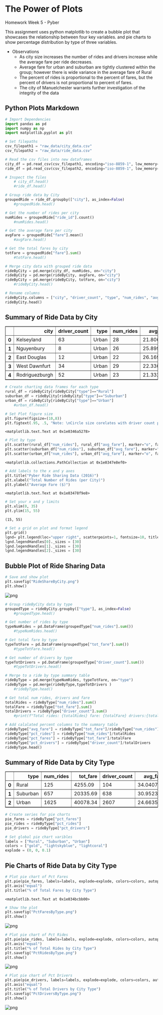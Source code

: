 # The Power of Plots
Homework Week 5 - Pyber

This assignment uses python matplotlib to create a bubble plot that showcases the relationship between four key variables. and pie charts to show percentage distribution by type of three variables.

* Observations
    * As city size increases the number of rides and drivers increase while the average fare per ride decreases.
    * Average fare for urban and suburban are tightly clustered within the group; however there is wide variance in the average fare of Rural
    * The percent of rides is proportional to the percent of fares, but the percent of drivers is not proportional to percent of fares.
    * The city of Manuelchester warrants further investigation of the integrity of the data


## Python Plots Markdown

```python
# Import Dependencies
import pandas as pd
import numpy as np
import matplotlib.pyplot as plt
```


```python
# Set filepaths
csv_filepath1 = "raw_data/city_data.csv"
csv_filepath2 = "raw_data/ride_data.csv"
```


```python
# Read the csv files into new dataframes
city_df = pd.read_csv(csv_filepath1, encoding="iso-8859-1", low_memory=False)
ride_df = pd.read_csv(csv_filepath2, encoding="iso-8859-1", low_memory=False)
```


```python
# Inspect the files
    # city_df.head()
    #ride_df.head()
```


```python
# Group ride data by City
groupedRide = ride_df.groupby(["city"], as_index=False)
    #groupedRide.head()
```


```python
# Get the number of rides per city
numRides = groupedRide["ride_id"].count()
    #numRides.head()
```


```python
# Get the average fare per city
avgFare = groupedRide["fare"].mean()
    #avgFare.head()
```


```python
# Get the total fares by city
totFare = groupedRide["fare"].sum()
    #totFare.head()
```


```python
# Merge city data with grouped ride data
rideByCity = pd.merge(city_df, numRides, on="city")
rideByCity = pd.merge(rideByCity, avgFare, on="city")
rideByCity = pd.merge(rideByCity, totFare, on="city")
    #rideByCity.head()
```


```python
# Rename columns
rideByCity.columns = ["city", "driver_count", "type", "num_rides", "avg_fare", "tot_fare"]
rideByCity.head()
```



## Summary of Ride Data by City
<div>

<table border="1" class="dataframe">
  <thead>
    <tr style="text-align: right;">
      <th></th>
      <th>city</th>
      <th>driver_count</th>
      <th>type</th>
      <th>num_rides</th>
      <th>avg_fare</th>
      <th>tot_fare</th>
    </tr>
  </thead>
  <tbody>
    <tr>
      <th>0</th>
      <td>Kelseyland</td>
      <td>63</td>
      <td>Urban</td>
      <td>28</td>
      <td>21.806429</td>
      <td>610.58</td>
    </tr>
    <tr>
      <th>1</th>
      <td>Nguyenbury</td>
      <td>8</td>
      <td>Urban</td>
      <td>26</td>
      <td>25.899615</td>
      <td>673.39</td>
    </tr>
    <tr>
      <th>2</th>
      <td>East Douglas</td>
      <td>12</td>
      <td>Urban</td>
      <td>22</td>
      <td>26.169091</td>
      <td>575.72</td>
    </tr>
    <tr>
      <th>3</th>
      <td>West Dawnfurt</td>
      <td>34</td>
      <td>Urban</td>
      <td>29</td>
      <td>22.330345</td>
      <td>647.58</td>
    </tr>
    <tr>
      <th>4</th>
      <td>Rodriguezburgh</td>
      <td>52</td>
      <td>Urban</td>
      <td>23</td>
      <td>21.332609</td>
      <td>490.65</td>
    </tr>
  </tbody>
</table>
</div>




```python
# Create charting data frames for each type
rural_df = rideByCity[rideByCity["type"]=="Rural"]
suburban_df = rideByCity[rideByCity["type"]=="Suburban"]
urban_df = rideByCity[rideByCity["type"]=="Urban"]
    #urban_df.head()
```


```python
# Set Plot figure size
plt.figure(figsize=(10,8))
plt.figtext(.95, .5, "Note: \nCircle size corelates with driver count per city")
```




    <matplotlib.text.Text at 0x1e0346a5278>




```python
# Plot by type
plt.scatter(rural_df["num_rides"], rural_df["avg_fare"], marker="o", facecolors="gold", edgecolors="black", label="Rural", s=rural_df["driver_count"]*10, alpha=0.75)
plt.scatter(suburban_df["num_rides"], suburban_df["avg_fare"], marker="o", facecolors="lightskyblue", edgecolors="black", label="Suburban", s=suburban_df["driver_count"]*10, alpha=0.75)
plt.scatter(urban_df["num_rides"], urban_df["avg_fare"], marker="o", facecolors="lightcoral", edgecolors="black", label="Urban", s=urban_df["driver_count"]*10, alpha=0.75)
```




    <matplotlib.collections.PathCollection at 0x1e0347e8ef0>




```python
# Add labels to the x and y axes
plt.title("Pyber Ride Sharing Data (2016)")
plt.xlabel("Total Number of Rides (per City)")
plt.ylabel("Average Fare ($)")
```




    <matplotlib.text.Text at 0x1e03478f9e8>




```python
# Set your x and y limits
plt.xlim(0, 35)
plt.ylim(15, 55)
```




    (15, 55)




```python
# Set a grid on plot and format legend
plt.grid()
lgnd= plt.legend(loc="upper right", scatterpoints=1, fontsize=10, title="City Types")
lgnd.legendHandles[0]._sizes = [30]
lgnd.legendHandles[1]._sizes = [30]
lgnd.legendHandles[2]._sizes = [30]
```

## Bubble Plot of Ride Sharing Data
```python
# Save and show plot
plt.savefig("RideShareByCity.png")
plt.show()
```


![png](output_16_0.png)



```python
# Group rideByCity data by type
groupedType = rideByCity.groupby(["type"], as_index=False)
    #groupedType.head()
```


```python
# Get number of rides by type
typeNumRides = pd.DataFrame(groupedType["num_rides"].sum())
    #typeNumRides.head()
```


```python
# Get total fare by type
typeTotFare = pd.DataFrame(groupedType["tot_fare"].sum())
    #typeTotFare.head()
```


```python
# Get number of drivers by type
typeTotDrivers = pd.DataFrame(groupedType["driver_count"].sum())
    #typeTotDrivers.head()
```


```python
# Merge to a ride by type summary table
rideByType = pd.merge(typeNumRides, typeTotFare, on="type")
rideByType = pd.merge(rideByType,typeTotDrivers )
    #rideByType.head()
```


```python
# Get total num rides, drivers and fare
totalRides = rideByType["num_rides"].sum()
totalFare = rideByType["tot_fare"].sum()
totalDrivers = rideByType["driver_count"].sum()
    #print(f"Total rides: {totalRides} fare: {totalFare} drivers:{totalDrivers}")
```


```python
# Add calalated percent columns to the summary table
rideByType["avg_fare"] = rideByType["tot_fare"]/rideByType["num_rides"]
rideByType["pct_rides"] = rideByType["num_rides"]/totalRides
rideByType["pct_fares"] = rideByType["tot_fare"]/totalFare
rideByType["pct_drivers"] = rideByType["driver_count"]/totalDrivers
rideByType.head()
```



## Summary of Ride Data by City Type
<div>

<table border="1" class="dataframe">
  <thead>
    <tr style="text-align: right;">
      <th></th>
      <th>type</th>
      <th>num_rides</th>
      <th>tot_fare</th>
      <th>driver_count</th>
      <th>avg_fare</th>
      <th>pct_rides</th>
      <th>pct_fares</th>
      <th>pct_drivers</th>
    </tr>
  </thead>
  <tbody>
    <tr>
      <th>0</th>
      <td>Rural</td>
      <td>125</td>
      <td>4255.09</td>
      <td>104</td>
      <td>34.040720</td>
      <td>0.051932</td>
      <td>0.065798</td>
      <td>0.031054</td>
    </tr>
    <tr>
      <th>1</th>
      <td>Suburban</td>
      <td>657</td>
      <td>20335.69</td>
      <td>638</td>
      <td>30.952344</td>
      <td>0.272954</td>
      <td>0.314458</td>
      <td>0.190505</td>
    </tr>
    <tr>
      <th>2</th>
      <td>Urban</td>
      <td>1625</td>
      <td>40078.34</td>
      <td>2607</td>
      <td>24.663594</td>
      <td>0.675114</td>
      <td>0.619745</td>
      <td>0.778441</td>
    </tr>
  </tbody>
</table>
</div>




```python
# Create series for pie charts
pie_fares = rideByType["pct_fares"]
pie_rides = rideByType["pct_rides"]
pie_drivers = rideByType["pct_drivers"]
```


```python
# Set global pie chart varibles
labels = ["Rural", "Suburban", "Urban"]
colors = ["gold", "lightskyblue", "lightcoral"]
explode = (0, 0, 0.1)
```

## Pie Charts of Ride Data by City Type

```python
# Plot pie chart of Pct Fares
plt.pie(pie_fares, labels=labels, explode=explode, colors=colors, autopct="%1.1f%%", shadow=True, startangle=140)
plt.axis("equal")
plt.title("% of Total Fares by City Type")
```




    <matplotlib.text.Text at 0x1e034bcbb00>




```python
# Show the plot
plt.savefig("PctFaresByType.png")
plt.show()
```


![png](output_27_0.png)



```python
# Plot pie chart of Pct Rides
plt.pie(pie_rides, labels=labels, explode=explode, colors=colors, autopct="%1.1f%%", shadow=True, startangle=140)
plt.axis("equal")
plt.title("% of Total Rides by City Type")
plt.savefig("PctRidesByType.png")
plt.show()
```


![png](output_28_0.png)



```python
# Plot pie chart of Pct Drivers
plt.pie(pie_drivers, labels=labels, explode=explode, colors=colors, autopct="%1.1f%%", shadow=True, startangle=140)
plt.axis("equal")
plt.title("% of Total Drivers by City Type")
plt.savefig("PctDriversByType.png")
plt.show()
```


![png](output_29_0.png)

